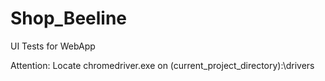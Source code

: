 # Shop_Beeline
UI Tests for WebApp

Attention:
Locate chromedriver.exe on (current_project_directory):\drivers
